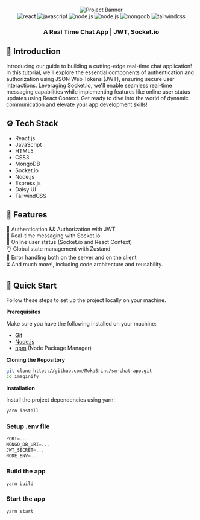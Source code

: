 <div align="center">
  <br />
  <img src="./frontend/public/chat_app_home.png" alt="Project Banner">
  <br />

  <div>
    <img src="https://img.shields.io/badge/-React-blue?style=for-the-badge&logoColor=white&logo=React&color=blue" alt="react" />
    <img src="https://img.shields.io/badge/-Javascript-yellow?style=for-the-badge&logoColor=white&logo=Javascript&color=yellow" alt="javascript" />
    <img src="https://img.shields.io/badge/-NodeJs-green?style=for-the-badge&logoColor=white&logo=Node.Js&color=#339933" alt="node.js" />
    <img src="https://img.shields.io/badge/-DaisyUI-black?style=for-the-badge&logoColor=white&logo=Node.Js&color=black" alt="node.js" />
    <img src="https://img.shields.io/badge/-MongoDB-black?style=for-the-badge&logoColor=white&logo=mongodb&color=47A248" alt="mongodb" />
    <img src="https://img.shields.io/badge/-Tailwind_CSS-black?style=for-the-badge&logoColor=white&logo=tailwindcss&color=06B6D4" alt="tailwindcss" />
  </div>

  <h3 align="center">A Real Time Chat App | JWT, Socket.io</h3>
</div>

## <a name="introduction">🤖 Introduction</a>

Introducing our guide to building a cutting-edge real-time chat application! In this tutorial, we'll explore the essential components of authentication and authorization using JSON Web Tokens (JWT), ensuring secure user interactions. Leveraging Socket.io, we'll enable seamless real-time messaging capabilities while implementing features like online user status updates using React Context. Get ready to dive into the world of dynamic communication and elevate your app development skills!

## <a name="tech-stack">⚙️ Tech Stack</a>

- React.js
- JavaScript
- HTML5
- CSS3
- MongoDB
- Socket.io
- Node.js
- Express.js
- Daisy UI
- TailwindCSS

## <a name="features">🔋 Features</a>

  🎃 Authentication && Authorization with JWT <br/>
  👾 Real-time messaging with Socket.io <br/>
  🚀 Online user status (Socket.io and React Context) <br/>
  👌 Global state management with Zustand <br/>
  🐞 Error handling both on the server and on the client <br/>
  ⏳ And much more!, including code architecture and reusability. <br/>

## <a name="quick-start">🤸 Quick Start</a>

Follow these steps to set up the project locally on your machine.

**Prerequisites**

Make sure you have the following installed on your machine:

- [Git](https://git-scm.com/)
- [Node.js](https://nodejs.org/en)
- [npm](https://www.npmjs.com/) (Node Package Manager)

**Cloning the Repository**

```bash
git clone https://github.com/MokaSrinu/sm-chat-app.git
cd imaginify
```

**Installation**

Install the project dependencies using yarn:

```bash
yarn install
```

### Setup .env file

```js
PORT=...
MONGO_DB_URI=...
JWT_SECRET=...
NODE_ENV=...
```

### Build the app

```shell
yarn build
```

### Start the app

```shell
yarn start
```
